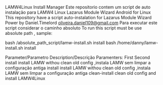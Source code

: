 LAMW4Linux Install Manager
Este repositorio contem um script de auto instalação para 
LAMW4 Linux Lazarus Module Wizard Android for Linux 
This repository have a script auto-instalation for Lazarus Module Wizard
Power by Daniel.Timelord <oliveira.daniel109@gmail.com>
Para executar este script considerar o caminho absoluto
To run this script must be use absolute path , sample:

bash /absolute_path_script/lamw-install.sh install
bash /home/danny/lamw-install.sh install

Parameter/Parametro			Description/Descrição
Paramenters:	First		Second 
	install					install LAMW withou clean old config ,instala LAMW sem limpar a configuração antiga
	install					install LAMW withou clean old config ,instala LAMW sem limpar a configuração antiga
	clean-install				clean old config and install LAMW4Linux 



